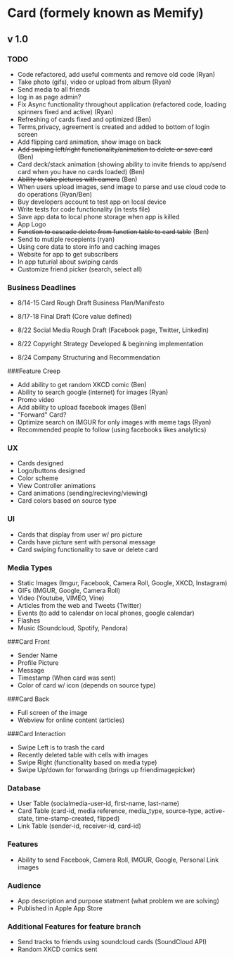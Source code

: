 Card (formely known as Memify)
====================
v 1.0
---------------------

### TODO
* Code refactored, add useful comments and remove old code (Ryan)
* Take photo (gifs), video or upload from album (Ryan)
* Send media to all friends
* log in as page admin?
* Fix Async functionality throughout application (refactored code, loading spinners fixed and active) (Ryan)
* Refreshing of cards fixed and optimized (Ben)
* Terms,privacy, agreement is created and added to bottom of login screen
* Add flipping card animation, show image on back
* ~~Add swiping left/right functionality/animation to delete or save card~~ (Ben)
* Card deck/stack animation (showing ability to invite friends to app/send card when you have no cards loaded) (Ben)
* ~~Ability to take pictures with camera~~ (Ben)
* When users upload images, send image to parse and use cloud code to do operations (Ryan/Ben)
* Buy developers account to test app on local device
* Write tests for code functionality (in tests file)
* Save app data to local phone storage when app is killed
* App Logo
* ~~Function to cascade delete from function table to card table~~ (Ben)
*  Send to mutiple recepients (ryan)
*  Using core data to store info and caching images
*  Website for app to get subscribers
*  In app tuturial about swiping cards
*  Customize friend picker (search, select all)

### Business Deadlines
* 8/14-15 Card Rough Draft Business Plan/Manifesto

* 8/17-18  Final Draft (Core value defined)

* 8/22 Social Media Rough Draft (Facebook page, Twitter, LinkedIn)

* 8/22 Copyright Strategy Developed & beginning implementation

* 8/24 Company Structuring and Recommendation 

###Feature Creep
* Add ability to get random XKCD comic (Ben)
* Ability to search google (internet) for images (Ryan)
* Promo video
* Add ability to upload facebook images (Ben)
* "Forward" Card?
* Optimize search on IMGUR for only images with meme tags (Ryan)
* Recommended people to follow (using facebooks likes analytics)

### UX
* Cards designed
* Logo/buttons designed
* Color scheme
* View Controller animations
* Card animations (sending/recieving/viewing)
* Card colors based on source type

### UI
* Cards that display from user w/ pro picture
* Cards have picture sent with personal message
* Card swiping functionality to save or delete card

### Media Types 
* Static Images (Imgur, Facebook, Camera Roll, Google, XKCD, Instagram)
* GIFs (IMGUR, Google, Camera Roll)
* Video (Youtube, VIMEO, Vine)
* Articles from the web and Tweets (Twitter)
* Events (to add to calendar on local phones, google calendar)
* Flashes
* Music (Soundcloud, Spotify, Pandora)

###Card Front
* Sender Name
* Profile Picture
* Message
* Timestamp (When card was sent)
* Color of card w/ icon (depends on source type)

###Card Back
* Full screen of the image
* Webview for online content (articles)

###Card Interaction

* Swipe Left is to trash the card
* Recently deleted table with cells with images
* Swipe Right (functionality based on media type)
* Swipe Up/down for forwarding (brings up friendimagepicker)

### Database
* User Table (socialmedia-user-id, first-name, last-name)
* Card Table (card-id, media reference, media_type, source-type, active-state, time-stamp-created, flipped)
* Link Table (sender-id, receiver-id, card-id)

### Features
* Ability to send Facebook, Camera Roll, IMGUR, Google, Personal Link images

### Audience
* App description and purpose statment (what problem we are solving)
* Published in Apple App Store

### Additional Features for feature branch
* Send tracks to friends using soundcloud cards (SoundCloud API)
* Random XKCD comics sent
